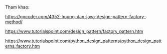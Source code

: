 Tham khao:

https://gpcoder.com/4352-huong-dan-java-design-pattern-factory-method/

https://www.tutorialspoint.com/design_pattern/factory_pattern.htm

https://www.tutorialspoint.com/python_design_patterns/python_design_patterns_factory.htm

